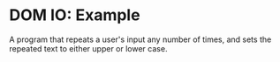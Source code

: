 # DOM IO: Example

A program that repeats a user's input any number of times, and sets the repeated
text to either upper or lower case.
